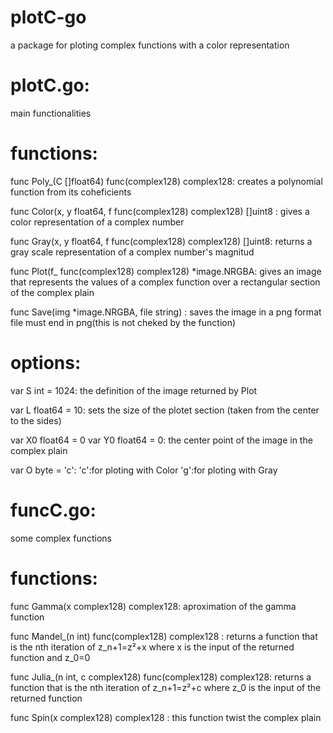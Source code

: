 # plotC-go
a package for ploting complex functions with a color representation

# plotC.go:
main functionalities

# functions:

func Poly_(C []float64) func(complex128) complex128:
creates a polynomial function from its coheficients

func Color(x, y float64, f func(complex128) complex128) []uint8 :
gives a color representation of a complex number

func Gray(x, y float64, f func(complex128) complex128) []uint8:
returns a gray scale representation of a complex number's magnitud

func Plot(f_ func(complex128) complex128) *image.NRGBA:
gives an image that represents the values of a complex function over a rectangular section of the complex plain

func Save(img *image.NRGBA, file string) :
saves the image in a png format
file must end in png(this is not cheked by the function)

# options:

var S int = 1024:
the definition of the image returned by Plot

var L float64 = 10:
sets the size of the plotet section (taken from the center to the sides)

var X0 float64 = 0
var Y0 float64 = 0:
the center point of the image in the complex plain

var O byte = 'c':
'c':for ploting with Color
'g':for ploting with Gray

# funcC.go:
some complex functions

# functions:

func Gamma(x complex128) complex128:
aproximation of the gamma function

func Mandel_(n int) func(complex128) complex128 :
returns a function that is the nth iteration of z_n+1=z²+x where x is the input of the returned function and z_0=0

func Julia_(n int, c complex128) func(complex128) complex128:
returns a function that is the nth iteration of z_n+1=z²+c where z_0 is the input of the returned function

func Spin(x complex128) complex128 :
this function twist the complex plain

